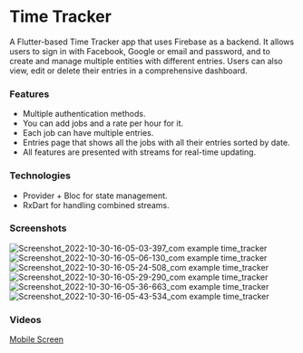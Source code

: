 # Time Tracker
A Flutter-based Time Tracker app that uses Firebase as a backend. It allows users to sign in with Facebook, Google or email and password, and to create and manage multiple entities with different entries. Users can also view, edit or delete their entries in a comprehensive dashboard.

### Features

- Multiple authentication methods.
- You can add jobs and a rate per hour for it.
- Each job can have multiple entries.
- Entries page that shows all the jobs with all their entries sorted by date.
- All features are presented with streams for real-time updating.

### Technologies
- Provider + Bloc for state management.
- RxDart for handling combined streams.

### Screenshots

![Screenshot_2022-10-30-16-05-03-397_com example time_tracker](https://user-images.githubusercontent.com/46372418/198880139-cc51fedd-7ef4-45e4-a1d2-d79513d8d00c.jpg)
![Screenshot_2022-10-30-16-05-06-130_com example time_tracker](https://user-images.githubusercontent.com/46372418/198880141-81aa563d-c250-4ba6-9ade-79e88fb74899.jpg)
![Screenshot_2022-10-30-16-05-24-508_com example time_tracker](https://user-images.githubusercontent.com/46372418/198880151-59bf6e02-87de-4555-ab85-f3b6c7d72b69.jpg)
![Screenshot_2022-10-30-16-05-29-290_com example time_tracker](https://user-images.githubusercontent.com/46372418/198880157-e5bc3d5a-864b-4692-aec3-f77bf5f4b249.jpg)
![Screenshot_2022-10-30-16-05-36-663_com example time_tracker](https://user-images.githubusercontent.com/46372418/198880158-45f18c21-4801-43da-8693-7c43c2c506df.jpg)
![Screenshot_2022-10-30-16-05-43-534_com example time_tracker](https://user-images.githubusercontent.com/46372418/198880161-319933e6-86c0-46b1-8022-541f85150a52.jpg)

### Videos

[Mobile Screen](https://drive.google.com/file/d/1bhQsb5KuSlnG5Z8pgcURORLnJF-l3AMT/view?usp=sharing) <br>
